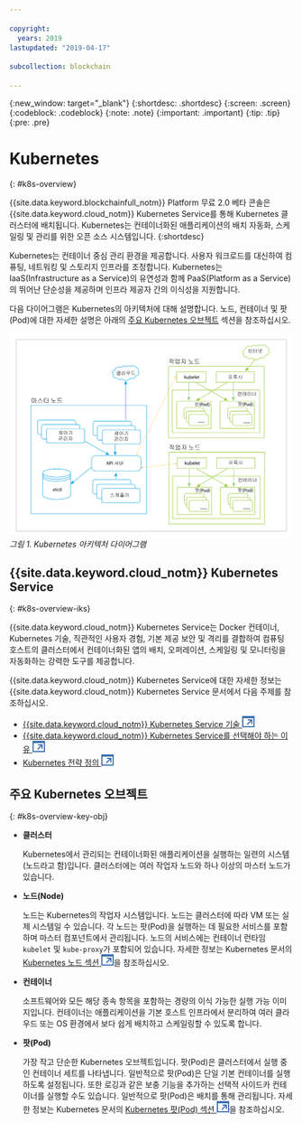 ```yaml
---

copyright:
  years: 2019
lastupdated: "2019-04-17"

subcollection: blockchain

---
```


{:new_window: target="_blank"}
{:shortdesc: .shortdesc}
{:screen: .screen}
{:codeblock: .codeblock}
{:note: .note}
{:important: .important}
{:tip: .tip}
{:pre: .pre}

# Kubernetes
{: #k8s-overview}

{{site.data.keyword.blockchainfull_notm}} Platform 무료 2.0 베타 콘솔은 {{site.data.keyword.cloud_notm}} Kubernetes Service를 통해 Kubernetes 클러스터에 배치됩니다. Kubernetes는 컨테이너화된 애플리케이션의 배치 자동화, 스케일링 및 관리를 위한 오픈 소스 시스템입니다.
{:shortdesc}

Kubernetes는 컨테이너 중심 관리 환경을 제공합니다. 사용자 워크로드를 대신하여 컴퓨팅, 네트워킹 및 스토리지 인프라를 조정합니다. Kubernetes는 IaaS(Infrastructure as a Service)의 유연성과 함께 PaaS(Platform as a Service)의 뛰어난 단순성을 제공하며 인프라 제공자 간의 이식성을 지원합니다.

다음 다이어그램은 Kubernetes의 아키텍처에 대해 설명합니다. 노드, 컨테이너 및 팟(Pod)에 대한 자세한 설명은 아래의 [주요 Kubernetes 오브젝트](#k8s-overview-key-obj) 섹션을 참조하십시오.

![Kubernetes 아키텍처 다이어그램](../images/k8s-archi-diagram.svg "{{site.data.keyword.cloud_notm}} Kubernetes Service 아키텍처")
*그림 1. Kubernetes 아키텍처 다이어그램*


## {{site.data.keyword.cloud_notm}} Kubernetes Service
{: #k8s-overview-iks}

{{site.data.keyword.cloud_notm}} Kubernetes Service는 Docker 컨테이너, Kubernetes 기술, 직관적인 사용자 경험, 기본 제공 보안 및 격리를 결합하여 컴퓨팅 호스트의 클러스터에서 컨테이너화된 앱의 배치, 오퍼레이션, 스케일링 및 모니터링을 자동화하는 강력한 도구를 제공합니다.

{{site.data.keyword.cloud_notm}} Kubernetes Service에 대한 자세한 정보는 {{site.data.keyword.cloud_notm}} Kubernetes Service 문서에서 다음 주제를 참조하십시오.
- [{{site.data.keyword.cloud_notm}} Kubernetes Service 기술 ![외부 링크 아이콘](../images/external_link.svg "외부 링크 아이콘")](/docs/containers/cs_tech.html#ibm-cloud-kubernetes-service-technology "{{site.data.keyword.cloud_notm}} Kubernetes Service 기술 문서")
- [{{site.data.keyword.cloud_notm}} Kubernetes Service를 선택해야 하는 이유 ![외부 링크 아이콘](../images/external_link.svg "외부 링크 아이콘")](/docs/containers?topic=containers-cs_ov#cs_ov "{{site.data.keyword.cloud_notm}} Kubernetes Service를 선택해야 하는 이유에 대한 문서")
- [Kubernetes 전략 정의 ![외부 링크 아이콘](../images/external_link.svg "외부 링크 아이콘")](/docs/containers?topic=containers-strategy#strategy "Kubernetes 전략 정의")


## 주요 Kubernetes 오브젝트
{: #k8s-overview-key-obj}

- **클러스터**

  Kubernetes에서 관리되는 컨테이너화된 애플리케이션을 실행하는 일련의 시스템(노드라고 함)입니다. 클러스터에는 여러 작업자 노드와 하나 이상의 마스터 노드가 있습니다.

- **노드(Node)**

  노드는 Kubernetes의 작업자 시스템입니다. 노드는 클러스터에 따라 VM 또는 실제 시스템일 수 있습니다. 각 노드는 팟(Pod)을 실행하는 데 필요한 서비스를 포함하며 마스터 컴포넌트에서 관리됩니다. 노드의 서비스에는 컨테이너 런타임 `kubelet` 및 `kube-proxy`가 포함되어 있습니다. 자세한 정보는 Kubernetes 문서의 [Kubernetes 노드 섹션 ![외부 링크 아이콘](../images/external_link.svg "외부 링크 아이콘")](https://kubernetes.io/docs/concepts/architecture/nodes/ "Kubernetes 노드 섹션")을 참조하십시오.

- **컨테이너**

  소프트웨어와 모든 해당 종속 항목을 포함하는 경량의 이식 가능한 실행 가능 이미지입니다. 컨테이너는 애플리케이션을 기본 호스트 인프라에서 분리하여 여러 클라우드 또는 OS 환경에서 보다 쉽게 배치하고 스케일링할 수 있도록 합니다.

- **팟(Pod)**

  가장 작고 단순한 Kubernetes 오브젝트입니다. 팟(Pod)은 클러스터에서 실행 중인 컨테이너 세트를 나타냅니다. 일반적으로 팟(Pod)은 단일 기본 컨테이너를 실행하도록 설정됩니다. 또한 로깅과 같은 보충 기능을 추가하는 선택적 사이드카 컨테이너를 실행할 수도 있습니다. 일반적으로 팟(Pod)은 배치를 통해 관리됩니다. 자세한 정보는 Kubernetes 문서의 [Kubernetes 팟(Pod) 섹션 ![외부 링크 아이콘](../images/external_link.svg "외부 링크 아이콘")](https://kubernetes.io/docs/concepts/workloads/pods/pod/)을 참조하십시오.
